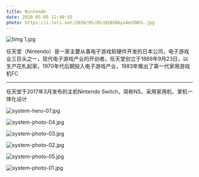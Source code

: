 ```yaml
---
title: Nintendo
date: 2020-05-05 12:40:55
photo: https://i.loli.net/2020/05/05/Q1BS86yxAmtDWYL.jpg
---
```

    

![timg _1_.jpg](https://i.loli.net/2020/05/05/Q1BS86yxAmtDWYL.jpg)    
        

任天堂（Nintendo）是一家主要从事电子游戏软硬件开发的日本公司，电子游戏业三巨头之一，现代电子游戏产业的开创者。任天堂创立于1889年9月23日，以生产花札起家，1970年代后期投入电子游戏产业，1983年推出了第一代家用游戏机FC

-----

任天堂于2017年3月发布的主机Nintendo Switch，简称NS，采用家用机、掌机一体化设计     


![system-hero-07.jpg](https://i.loli.net/2020/05/05/e8ru9XPtNGhJSCd.jpg)    

![system-photo-04.jpg](https://i.loli.net/2020/05/05/xFJ2pXCHzywZd4h.jpg)

![system-photo-03.jpg](https://i.loli.net/2020/05/05/NsevJgEcKxab5wl.jpg)

![system-photo-02.jpg](https://i.loli.net/2020/05/05/3FVPsWniGbLEtY5.jpg)

![system-photo-05.jpg](https://i.loli.net/2020/05/05/lNMJdjs2qxcuCp8.jpg)

![system-photo-01.jpg](https://i.loli.net/2020/05/05/GCZ9IBrXLjQeqkT.jpg)
